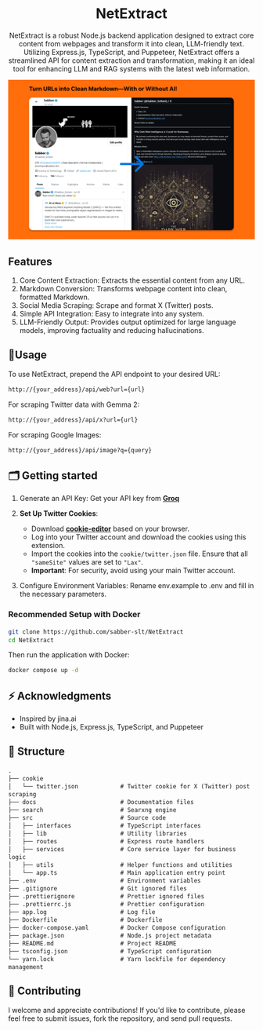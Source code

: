 <div align="center">
  <h1 align="center"><strong>NetExtract</strong></h1>
  <p>NetExtract is a robust Node.js backend application designed to extract core content from webpages and transform it into clean, LLM-friendly text. Utilizing Express.js, TypeScript, and Puppeteer, NetExtract offers a streamlined API for content extraction and transformation, making it an ideal tool for enhancing LLM and RAG systems with the latest web information.</p>
</div>

![preview](./assets/x.png)

## Features

1. Core Content Extraction: Extracts the essential content from any URL.
2. Markdown Conversion: Transforms webpage content into clean, formatted Markdown.
3. Social Media Scraping: Scrape and format X (Twitter) posts.
4. Simple API Integration: Easy to integrate into any system.
5. LLM-Friendly Output: Provides output optimized for large language models, improving factuality and reducing hallucinations.

## 📖Usage

To use NetExtract, prepend the API endpoint to your desired URL:

```bash
http://{your_address}/api/web?url={url}
```

For scraping Twitter data with Gemma 2:

```bash
http://{your_address}/api/x?url={url}
```

For scraping Google Images:

```bash
http://{your_address}/api/image?q={query}
```

## 🗂️ Getting started

1. Generate an API Key: Get your API key from **[Groq](https://console.groq.com/keys)**

2. **Set Up Twitter Cookies**:

   - Download **[cookie-editor](https://cookie-editor.com/#download)** based on your browser.
   - Log into your Twitter account and download the cookies using this extension.
   - Import the cookies into the `cookie/twitter.json` file. Ensure that all `"sameSite"` values are set to `"Lax"`.
   - **Important**: For security, avoid using your main Twitter account.

3. Configure Environment Variables: Rename env.example to .env and fill in the necessary parameters.

### Recommended Setup with Docker

```bash
git clone https://github.com/sabber-slt/NetExtract
cd NetExtract
```

Then run the application with Docker:

```bash
docker compose up -d
```

## ⚡️ Acknowledgments

- Inspired by jina.ai
- Built with Node.js, Express.js, TypeScript, and Puppeteer

## 🧩 Structure

```
.
├── cookie
│   └── twitter.json            # Twitter cookie for X (Twitter) post scraping
├── docs                        # Documentation files
├── search                      # Searxng engine
├── src                         # Source code
│   ├── interfaces              # TypeScript interfaces
│   ├── lib                     # Utility libraries
│   ├── routes                  # Express route handlers
│   ├── services                # Core service layer for business logic
│   ├── utils                   # Helper functions and utilities
│   └── app.ts                  # Main application entry point
├── .env                        # Environment variables
├── .gitignore                  # Git ignored files
├── .prettierignore             # Prettier ignored files
├── .prettierrc.js              # Prettier configuration
├── app.log                     # Log file
├── Dockerfile                  # Dockerfile
├── docker-compose.yaml         # Docker Compose configuration
├── package.json                # Node.js project metadata
├── README.md                   # Project README
├── tsconfig.json               # TypeScript configuration
└── yarn.lock                   # Yarn lockfile for dependency management

```

## 🤝 Contributing

I welcome and appreciate contributions! If you'd like to contribute, please feel free to submit issues, fork the repository, and send pull requests.
